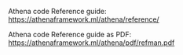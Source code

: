 Athena code Reference guide: https://athenaframework.ml/athena/reference/

Athena code Reference guide as PDF: https://athenaframework.ml/athena/pdf/refman.pdf

